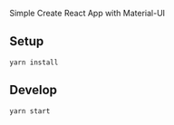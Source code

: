 Simple Create React App with Material-UI

## Setup

```
yarn install
```

## Develop

```
yarn start
```
